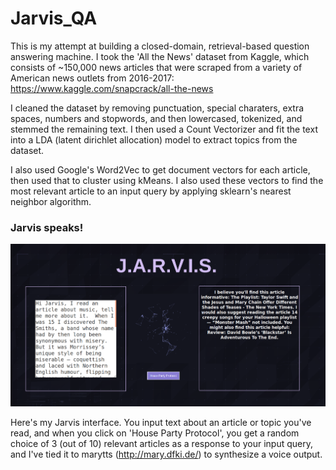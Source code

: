 # Jarvis_QA

This is my attempt at building a closed-domain, retrieval-based question answering machine.  I took the 'All the News' dataset from Kaggle, which consists of ~150,000 news articles that were scraped from a variety of American news outlets from 2016-2017:  
https://www.kaggle.com/snapcrack/all-the-news

I cleaned the dataset by removing punctuation, special charaters, extra spaces, numbers and stopwords, and then lowercased, tokenized, and stemmed the remaining text.  I then used a Count Vectorizer and fit the text into a LDA (latent dirichlet allocation) model to extract topics from the dataset.

I also used Google's Word2Vec to get document vectors for each article, then used that to cluster using kMeans.  I also used these vectors to find the most relevant article to an input query by applying sklearn's nearest neighbor algorithm.

### Jarvis speaks!  
![alt text](https://github.com/Cassini-4B/Jarvis_QA/blob/master/jarvis_flask.png)

Here's my Jarvis interface.  You input text about an article or topic you've read, and when you click on 'House Party Protocol', you get a random choice of 3 (out of 10) relevant articles as a response to your input query, and I've tied it to marytts (http://mary.dfki.de/) to synthesize a voice output.  
